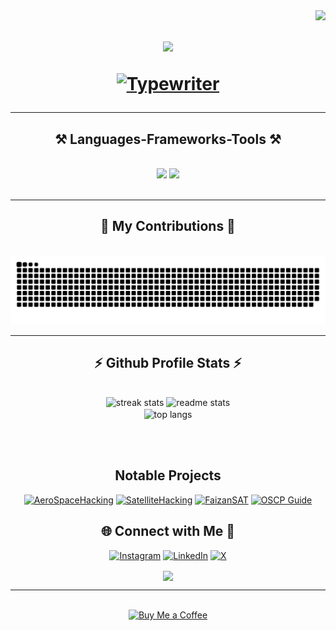 <img align="right" src="https://visitor-badge.laobi.icu/badge?page_id=faizan-khanx.faizan-khanx" />

<h1 align="center">
    <img src="https://readme-typing-svg.herokuapp.com/?font=Righteous&size=35&center=true&vCenter=true&width=500&height=70&duration=4000&lines=Hi+There!+👋;+I'm+faizan+khan!;" />

[![Typewriter](https://readme-typing-svg.herokuapp.com?font=Orbitron&size=30&duration=4000&color=4440FF&pause=500&center=true&random=false&width=1200&lines=$+Developer+and+Cyber+Security+expert)](https://git.io/typing-svg)
</h1>

 <hr/>
 
<h2 align="center">⚒️ Languages-Frameworks-Tools ⚒️</h2>
<br/>
<div align="center">
    <img src="https://skillicons.dev/icons?i=vscode,github,git,gitlab,arch,linux,ubuntu,arduino,aws,cloudflare,codepen" />
    <img src="https://skillicons.dev/icons?i=redhat,html,css,javascript,python,react,django,firebase,mongodb,c,c#,java,mysql,nodejs,postgres" /><br>
</div>

<br/>
<hr/>

<div align="center">
  <h2>🐍 My Contributions 🐍</h2>
  <br>
  <img alt="snake eating my contributions" src="https://raw.githubusercontent.com/salesp07/salesp07/output/github-contribution-grid-snake.svg" />
  
  <br/>
</div>


<hr/>

<h2 align="center">⚡ Github Profile Stats ⚡</h2>
<br>
<div align=center>
  <img width=390 src="https://github-readme-streak-stats-salesp07.vercel.app/?user=faizan-khanx&count_private=true&theme=react&border_radius=10" alt="streak stats"/>
  <img width=390 src="https://github-readme-stats-salesp07.vercel.app/api?username=faizan-khanx&count_private=true&show_icons=true&theme=react&rank_icon=github&border_radius=10" alt="readme stats" />
  <br/>
  <img width=325 align="center" src="https://github-readme-stats-salesp07.vercel.app/api/top-langs/?username=faizan-khanx&hide=HTML&langs_count=8&layout=compact&theme=react&border_radius=10&size_weight=0.5&count_weight=0.5&exclude_repo=github-readme-stats" alt="top langs" />
</div>

 <br/><br/>


<div align="center">

##  Notable Projects

[![AeroSpaceHacking](https://github-readme-stats.vercel.app/api/pin/?username=faizan-khanx&repo=AeroSpacehacking&border_color=289BF9&bg_color=0D1117&title_color=C9D1D9&text_color=8B949E&icon_color=289BF9)](https://github.com/faizan-khanx/AeroSpaceHacking)
[![SatelliteHacking](https://github-readme-stats.vercel.app/api/pin/?username=faizan-khanx&repo=SatelliteHacking-Workshop&border_color=289BF9&bg_color=0D1117&title_color=C9D1D9&text_color=8B949E&icon_color=289BF9)](https://github.com/faizan-khanx/SatelliteHacking-Workshop )
[![FaizanSAT](https://github-readme-stats.vercel.app/api/pin/?username=faizan-khanx&repo=FaizanSAT&border_color=289BF9&bg_color=0D1117&title_color=C9D1D9&text_color=8B949E&icon_color=289BF9)](https://github.com/faizan-khanx/faizansat)
[![OSCP Guide](https://github-readme-stats.vercel.app/api/pin/?username=faizan-khanx&repo=OSCP&border_color=289BF9&bg_color=0D1117&title_color=C9D1D9&text_color=8B949E&icon_color=289BF9)](https://github.com/faizan-khanx/OSCP)



  <!-- Socials -->
<div align="center">
    
## 🌐 Connect with Me 🍬
[![Instagram](https://img.shields.io/badge/Instagram-%23E4405F.svg?logo=Instagram&logoColor=white)](https://instagram.com/EthicalFaizan) [![LinkedIn](https://img.shields.io/badge/LinkedIn-%230077B5.svg?logo=linkedin&logoColor=white)](https://linkedin.com/in/EthicalFaizan) [![X](https://img.shields.io/badge/X-black.svg?logo=X&logoColor=white)](https://x.com/EthicalFaizan)

</div>

<!-- Counter -->
<div align="center">
  
<img align="center" src="https://visitor-badge.laobi.icu/badge?page_id=faizan-khanx.faizan-khanx" />
</div>
<hr/>

<br/>

<div align="center">
<a href='https:/osint.cyberrethic.in/' target='_blank'><img height='64' style='border:0px;height:64px;' src='https://storage.ko-fi.com/cdn/kofi1.png?v=3' border='0' alt='Buy Me a Coffee' /></a>
</div>

<br/>
